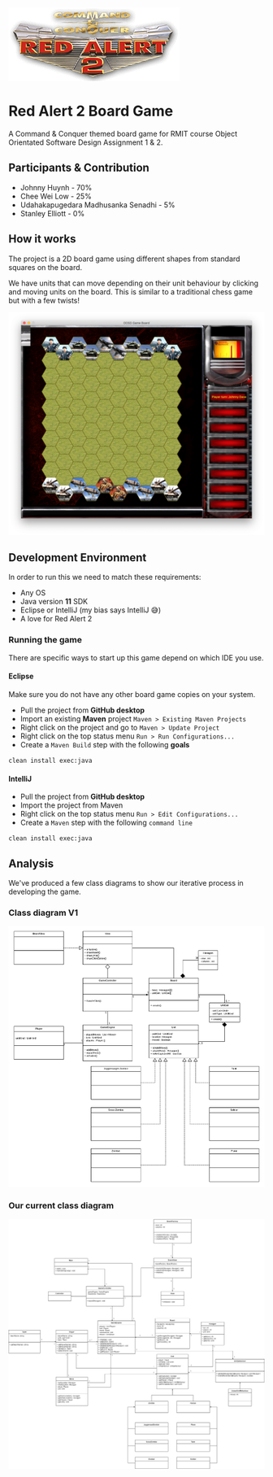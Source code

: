 ![Logo](./.repository/logo.png)

# Red Alert 2 Board Game

A Command & Conquer themed board game for RMIT course Object Orientated Software Design Assignment 1 & 2.

## Participants & Contribution

- Johnny Huynh - 70%
- Chee Wei Low - 25%
- Udahakapugedara Madhusanka Senadhi - 5%
- Stanley Elliott - 0%

## How it works

The project is a 2D board game using different shapes from standard squares on the board.

We have units that can move depending on their unit behaviour by clicking and moving units on the board. This is similar to a traditional chess game but with a few twists!

![Game view](./.repository/game_view.png)

## Development Environment

In order to run this we need to match these requirements:

- Any OS
- Java version **11** SDK
- Eclipse or IntelliJ (my bias says IntelliJ 😅)
- A love for Red Alert 2

### Running the game

There are specific ways to start up this game depend on which IDE you use.

#### Eclipse

Make sure you do not have any other board game copies on your system.

- Pull the project from **GitHub desktop**
- Import an existing **Maven** project `Maven > Existing Maven Projects`
- Right click on the project and go to `Maven > Update Project`
- Right click on the top status menu `Run > Run Configurations...`
- Create a `Maven Build` step with the following **goals**

```$xslt
clean install exec:java
``` 

#### IntelliJ

- Pull the project from **GitHub desktop**
- Import the project from Maven
- Right click on the top status menu `Run > Edit Configurations...`
- Create a `Maven` step with the following `command line`

```$xslt
clean install exec:java
``` 

## Analysis

We've produced a few class diagrams to show our iterative process in developing the game.

### Class diagram V1

![Logo](./diagrams/ClassDiagrams-V1.png)

### Our current class diagram

![Logo](./diagrams/ClassDiagrams-V8.png)
